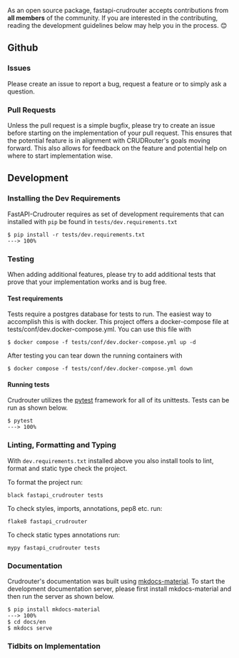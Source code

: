 As an open source package, fastapi-crudrouter accepts contributions from **all members** of the community. If you are interested in the
contributing, reading the development guidelines below may help you in the process. 😊

## Github

### Issues
Please create an issue to report a bug, request a feature or to simply ask a question.


### Pull Requests
Unless the pull request is a simple bugfix, please try to create an issue before starting on the implementation of your pull request.
This ensures that the potential feature is in alignment with CRUDRouter's goals moving forward. This also allows for feedback
on the feature and potential help on where to start implementation wise.

## Development

### Installing the Dev Requirements
FastAPI-Crudrouter requires as set of development requirements that can installed with `pip` be found in `tests/dev.requirements.txt`

<div class="termy">

```console
$ pip install -r tests/dev.requirements.txt
---> 100%
```

</div>

### Testing
When adding additional features, please try to add additional tests that prove that your implementation
works and is bug free.

#### Test requirements
Tests require a postgres database for tests to run. The easiest way to accomplish this is with docker. This project offers
a docker-compose file at tests/conf/dev.docker-compose.yml. You can use this file with

```console
$ docker compose -f tests/conf/dev.docker-compose.yml up -d
```

After testing you can tear down the running containers with

```console
$ docker compose -f tests/conf/dev.docker-compose.yml down
```

#### Running tests
Crudrouter utilizes the [pytest](https://docs.pytest.org/en/latest/) framework for all of its unittests. Tests can be run 
as shown below. 

<div class="termy">

```console
$ pytest
---> 100%
```

</div>

### Linting, Formatting and Typing

With `dev.requirements.txt` installed above you also install tools to lint, format and static type check the project.

To format the project run: 

```
black fastapi_crudrouter tests
```

To check styles, imports, annotations, pep8 etc. run:

```
flake8 fastapi_crudrouter
```

To check static types annotations run: 

```
mypy fastapi_crudrouter tests
```

### Documentation
Crudrouter's documentation was built using [mkdocs-material](https://squidfunk.github.io/mkdocs-material/). To start the development
documentation server, please first install mkdocs-material and then run the server as shown below.

<div class="termy">

```console
$ pip install mkdocs-material
---> 100%
$ cd docs/en
$ mkdocs serve
```

</div>


### Tidbits on Implementation



